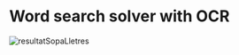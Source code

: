 # Word search solver with OCR
![resultatSopaLletres](https://user-images.githubusercontent.com/48658941/120107885-07b29800-c163-11eb-82f1-0aded77600d0.png)
